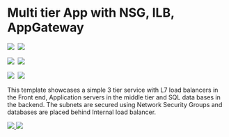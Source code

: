 # Multi tier App with NSG, ILB, AppGateway

<IMG SRC="https://azbotstorage.blob.core.windows.net/badges/301-multi-tier-service-networking/PublicLastTestDate.svg" />&nbsp;
<IMG SRC="https://azbotstorage.blob.core.windows.net/badges/301-multi-tier-service-networking/PublicDeployment.svg" />&nbsp;

<IMG SRC="https://azbotstorage.blob.core.windows.net/badges/301-multi-tier-service-networking/FairfaxLastTestDate.svg" />&nbsp;
<IMG SRC="https://azbotstorage.blob.core.windows.net/badges/301-multi-tier-service-networking/FairfaxDeployment.svg" />&nbsp;

<IMG SRC="https://azbotstorage.blob.core.windows.net/badges/301-multi-tier-service-networking/BestPracticeResult.svg" />&nbsp;
<IMG SRC="https://azbotstorage.blob.core.windows.net/badges/301-multi-tier-service-networking/CredScanResult.svg" />&nbsp;

This template showcases a simple 3 tier service with L7 load balancers in the Front end, Application servers in the middle tier and SQL data bases in the backend. The subnets are secured using Network Security Groups and databases are placed behind Internal load balancer.

<a href="https://portal.azure.com/#create/Microsoft.Template/uri/https%3A%2F%2Fraw.githubusercontent.com%2FAzure%2Fazure-quickstart-templates%2Fmaster%2F301-multi-tier-service-networking%2Fazuredeploy.json" target="_blank">
    <img src="http://azuredeploy.net/deploybutton.png"/>
</a>
<a href="http://armviz.io/#/?load=https%3A%2F%2Fraw.githubusercontent.com%2FAzure%2Fazure-quickstart-templates%2Fmaster%2F301-multi-tier-service-networking%2Fazuredeploy.json" target="_blank">
    <img src="http://armviz.io/visualizebutton.png"/>
</a>
